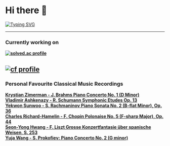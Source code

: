 # Hi there 👋
[![Typing SVG](https://readme-typing-svg.demolab.com?font=Fira+Code&pause=1000&width=435&lines=Study+for+exams;Procrastinate)](https://git.io/typing-svg)
<!-- --- -->
<!-- [![Top Langs](https://github-readme-stats.vercel.app/api/top-langs/?username=sonnyzxc&layout=compact)](https://github.com/anuraghazra/github-readme-stats) -->
---

### <b> Currently working on
[![solved.ac profile](http://mazassumnida.wtf/api/v2/generate_badge?boj=sonnyzxc)](https://solved.ac/sonnyzxc)

[![cf profile](https://cf.leed.at?id=sonnyzxc)](https://codeforces.com/profile/sonnyzxc)
---
### <b>Personal Favourite Classical Music Recordings</b>
<a href="https://youtu.be/arKoBwtmuX0"> **Krystian Zimerman** - J. Brahms Piano Concerto No. 1 (D Minor)
<br>
<a href="https://youtu.be/N088Me5TpYo"> **Vladimir Ashkenazy** - R. Schumann Symphonic Etudes Op. 13
<br>
<a href="https://youtu.be/wuZmMggpVt0"> **Yekwon Sunwoo** - S. Rachmaninov Piano Sonata No. 2 (B-flat Minor), Op. 36
<br>
<a href="https://youtu.be/e7ElSHRfOYU"> **Charles Richard-Hamelin** - F. Chopin Polonaise No. 5 (F-sharp Major), Op. 44
<br>
<a href="https://youtu.be/0j9tHRDQNQI"> **Seon-Yong Hwang** - F. Liszt Grosse Konzertfantasie über spanische Weisen, S. 253
<br>
<a href="https://youtu.be/yr1pFv5QzPc?si=9e8NrS30Hd1w7anD"> **Yuja Wang** - S. Prokofiev: Piano Concerto No. 2 (G minor)
